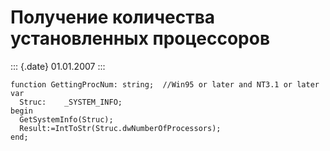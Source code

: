Получение количества установленных процессоров
==============================================

::: {.date}
01.01.2007
:::

    function GettingProcNum: string;  //Win95 or later and NT3.1 or later
    var
      Struc:    _SYSTEM_INFO;
    begin
      GetSystemInfo(Struc);
      Result:=IntToStr(Struc.dwNumberOfProcessors);
    end;
